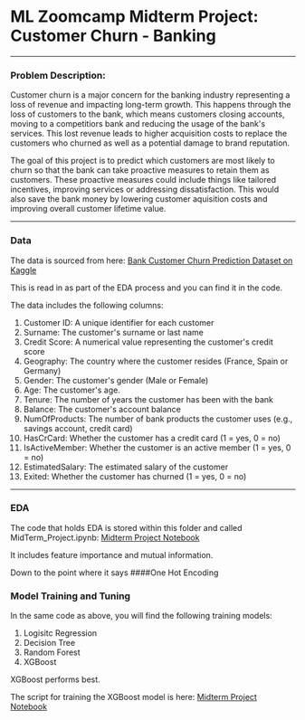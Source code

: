 # ML Zoomcamp Midterm Project: Customer Churn - Banking

--------------------------------------------------------------

### Problem Description:

Customer churn is a major concern for the banking industry representing a loss of revenue and impacting long-term growth. This happens through the loss of customers to the bank, which means customers closing accounts, moving to a competitiors bank and reducing the usage of the bank's services. This lost revenue leads to higher acquisition costs to replace the customers who churned as well as a potential damage to brand reputation. 

The goal of this project is to predict which customers are most likely to churn so that the bank can take proactive measures to retain them as customers. These proactive measures could include things like tailored incentives, improving services or addressing dissatisfaction. This would also save the bank money by lowering customer aquisition costs and improving overall customer lifetime value. 

-----------------------------------------------------------------

### Data

The data is sourced from here: [Bank Customer Churn Prediction Dataset on Kaggle](https://www.kaggle.com/datasets/shubhammeshram579/bank-customer-churn-prediction/data)

This is read in as part of the EDA process and you can find it in the code. 

The data includes the following columns: 

1. Customer ID: A unique identifier for each customer
2. Surname: The customer's surname or last name
3. Credit Score: A numerical value representing the customer's credit score
4. Geography: The country where the customer resides (France, Spain or Germany)
5. Gender: The customer's gender (Male or Female)
6. Age: The customer's age.
7. Tenure: The number of years the customer has been with the bank
8. Balance: The customer's account balance
9. NumOfProducts: The number of bank products the customer uses (e.g., savings account, credit card)
10. HasCrCard: Whether the customer has a credit card (1 = yes, 0 = no)
11. IsActiveMember: Whether the customer is an active member (1 = yes, 0 = no)
12. EstimatedSalary: The estimated salary of the customer
13. Exited: Whether the customer has churned (1 = yes, 0 = no)

-----------------------------------------------------------------

### EDA

The code that holds EDA is stored within this folder and called MidTerm_Project.ipynb: [Midterm Project Notebook](https://github.com/ManonRichards/ML-Zoomcamp-2024/blob/main/Midterm_Project/MidTerm_Project.ipynb)

It includes feature importance and mutual information. 

Down to the point where it says ####One Hot Encoding

### Model Training and Tuning

In the same code as above, you will find the following training models:

1. Logisitc Regression
2. Decision Tree
3. Random Forest
4. XGBoost

XGBoost performs best. 

The script for training the XGBoost model is here: [Midterm Project Notebook](https://github.com/ManonRichards/ML-Zoomcamp-2024/blob/main/Midterm_Project/MidTerm_Project_XGBoost_Model.ipynb)




